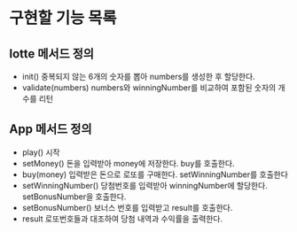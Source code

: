 # 구현할 기능 목록

## lotte 메서드 정의
- init() 중복되지 않는 6개의 숫자를 뽑아 numbers를 생성한 후 할당한다.
- validate(numbers) numbers와 winningNumber를 비교하여 포함된 숫자의 개수를 리턴
## App 메서드 정의
- play() 시작
- setMoney() 돈을 입력받아 money에 저장한다. buy를 호출한다.
- buy(money) 입력받은 돈으로 로또를 구매한다. setWinningNumber를 호출한다
- setWinningNumber() 당첨번호를 입력받아 winningNumber에 할당한다. setBonusNumber을 호출한다.
- setBonusNumber() 보너스 번호를 입력받고 result를 호출한다.
- result 로또번호들과 대조하여 당첨 내역과 수익률을 출력한다.